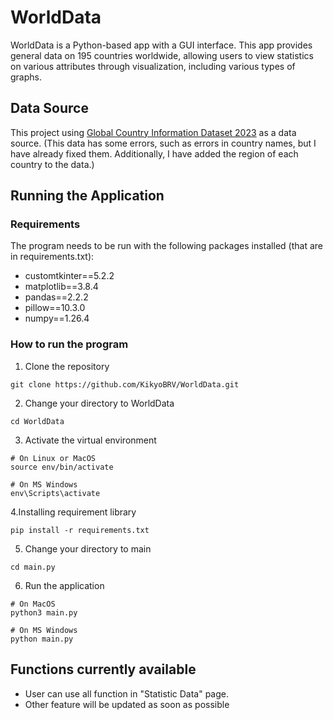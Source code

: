 # WorldData
  WorldData is a Python-based app with a GUI interface. This app provides general data on 195 countries worldwide, allowing users to view statistics on various attributes through visualization, including various types of graphs.

## Data Source
This project using [Global Country Information Dataset 2023](https://www.kaggle.com/datasets/nelgiriyewithana/countries-of-the-world-2023/data) as a data source.
(This data has some errors, such as errors in country names, but I have already fixed them. Additionally, I have added the region of each country to the data.)

## Running the Application
### Requirements
The program needs to be run with the following packages installed (that are in requirements.txt):

* customtkinter==5.2.2
* matplotlib==3.8.4
* pandas==2.2.2
* pillow==10.3.0
* numpy==1.26.4
### How to run the program
1. Clone the repository
```
git clone https://github.com/KikyoBRV/WorldData.git
```
2. Change your directory to WorldData
```
cd WorldData
```
3. Activate the virtual environment
```
# On Linux or MacOS
source env/bin/activate

# On MS Windows
env\Scripts\activate
```
4.Installing requirement library
```
pip install -r requirements.txt
```
5. Change your directory to main
```
cd main.py
```
6. Run the application
```
# On MacOS
python3 main.py

# On MS Windows
python main.py
```

## Functions currently available
* User can use all function in "Statistic Data" page. 
* Other feature will be updated as soon as possible
